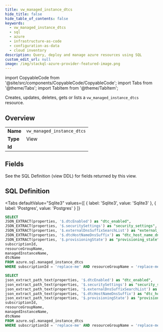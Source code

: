 ```yaml
--- 
title: vw_managed_instance_dtcs
hide_title: false
hide_table_of_contents: false
keywords:
  - vw_managed_instance_dtcs
  - sql
  - azure
  - infrastructure-as-code
  - configuration-as-data
  - cloud inventory
description: Query, deploy and manage azure resources using SQL
custom_edit_url: null
image: /img/stackql-azure-provider-featured-image.png
---
```


import CopyableCode from '@site/src/components/CopyableCode/CopyableCode';
import Tabs from '@theme/Tabs';
import TabItem from '@theme/TabItem';

Creates, updates, deletes, gets or lists a <code>vw_managed_instance_dtcs</code> resource.

## Overview
<table><tbody>
<tr><td><b>Name</b></td><td><code>vw_managed_instance_dtcs</code></td></tr>
<tr><td><b>Type</b></td><td>View</td></tr>
<tr><td><b>Id</b></td><td><CopyableCode code="azure.sql.vw_managed_instance_dtcs" /></td></tr>
</tbody></table>

## Fields

See the SQL Definition (view DDL) for fields returned by this view.

## SQL Definition

<Tabs
defaultValue="Sqlite3"
values={[
{ label: 'Sqlite3', value: 'Sqlite3' },
{ label: 'Postgres', value: 'Postgres' }
]}
>
<TabItem value="Sqlite3">

```sql
SELECT
JSON_EXTRACT(properties, '$.dtcEnabled') as "dtc_enabled",
JSON_EXTRACT(properties, '$.securitySettings') as "security_settings",
JSON_EXTRACT(properties, '$.externalDnsSuffixSearchList') as "external_dns_suffix_search_list",
JSON_EXTRACT(properties, '$.dtcHostNameDnsSuffix') as "dtc_host_name_dns_suffix",
JSON_EXTRACT(properties, '$.provisioningState') as "provisioning_state",
subscriptionId,
resourceGroupName,
managedInstanceName,
dtcName
FROM azure.sql.managed_instance_dtcs
WHERE subscriptionId = 'replace-me' AND resourceGroupName = 'replace-me' AND managedInstanceName = 'replace-me' AND dtcName = 'replace-me';
```

</TabItem>
<TabItem value="Postgres">

```sql
SELECT
json_extract_path_text(properties, '$.dtcEnabled') as "dtc_enabled",
json_extract_path_text(properties, '$.securitySettings') as "security_settings",
json_extract_path_text(properties, '$.externalDnsSuffixSearchList') as "external_dns_suffix_search_list",
json_extract_path_text(properties, '$.dtcHostNameDnsSuffix') as "dtc_host_name_dns_suffix",
json_extract_path_text(properties, '$.provisioningState') as "provisioning_state",
subscriptionId,
resourceGroupName,
managedInstanceName,
dtcName
FROM azure.sql.managed_instance_dtcs
WHERE subscriptionId = 'replace-me' AND resourceGroupName = 'replace-me' AND managedInstanceName = 'replace-me' AND dtcName = 'replace-me';
```

</TabItem>
</Tabs>
